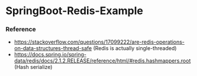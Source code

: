 # SpringBoot-Redis-Example

### Reference 

- https://stackoverflow.com/questions/17099222/are-redis-operations-on-data-structures-thread-safe (Redis is actually single-threaded)
- https://docs.spring.io/spring-data/redis/docs/2.1.2.RELEASE/reference/html/#redis.hashmappers.root (Hash serialize)
